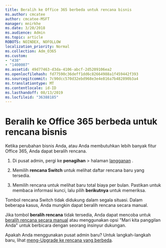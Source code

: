 ```yaml
---
title: Beralih ke Office 365 berbeda untuk rencana bisnis
ms.author: cmcatee
author: cmcatee-MSFT
manager: mnirkhe
ms.date: 3/20/2018
ms.audience: Admin
ms.topic: article
ROBOTS: NOINDEX, NOFOLLOW
localization_priority: Normal
ms.collection: Adm_O365
ms.custom:
- "438"
- "1400007"
ms.assetid: 49d77463-d3da-4106-abcf-2d5209106ea2
ms.openlocfilehash: fd77590c36deff1dd6c82664988a1f459442f393
ms.sourcegitcommit: 7c90dcc570d32ebd968e3e4e816a7b482890b3a4
ms.translationtype: MT
ms.contentlocale: id-ID
ms.lasthandoff: 08/13/2019
ms.locfileid: "36388185"
---
```

# <a name="switch-to-a-different-office-365-for-business-plan"></a>Beralih ke Office 365 berbeda untuk rencana bisnis

Ketika perubahan bisnis Anda, atau Anda membutuhkan lebih banyak fitur Office 365, Anda dapat beralih rencana.
  
1. Di pusat admin, pergi ke **penagihan** \> halaman [langganan](https://go.microsoft.com/fwlink/p/?linkid=842054) .

2. Memilih **rencana Switch** untuk melihat daftar rencana baru yang tersedia.

3. Memilih rencana untuk melihat baru total biaya per bulan. Pastikan untuk membaca informasi kunci, lalu pilih **berikutnya** untuk memeriksa.

Tombol rencana Switch tidak didukung dalam segala situasi. Dalam beberapa kasus, Anda mungkin dapat beralih rencana secara manual.
  
Jika tombol **beralih rencana** tidak tersedia, Anda dapat mencoba untuk [beralih rencana secara manual](https://docs.microsoft.com/en-us/office365/admin/misc/switch-plans-manually) atau menggunakan opsi "Mari kita panggilan Anda" untuk berbicara dengan seorang insinyur dukungan.
  
Apakah Anda menggunakan pusat admin baru? Untuk langkah-langkah baru, lihat [meng-Upgrade ke rencana yang berbeda](https://docs.microsoft.com/en-us/office365/admin/subscriptions-and-billing/upgrade-to-different-plan).  